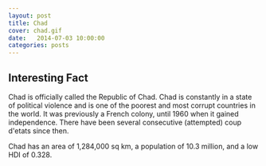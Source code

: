 ```yaml
---
layout: post
title: Chad
cover: chad.gif
date:   2014-07-03 10:00:00
categories: posts
---
```


## Interesting Fact

Chad is officially called the Republic of Chad. Chad is constantly in a state of political violence and is one of the poorest and most corrupt countries in the world. It was previously a French colony, until 1960 when it gained independence. There have been several consecutive (attempted) coup d'etats since then. 

Chad has an area of 1,284,000 sq km, a population of 10.3 million, and a low HDI of 0.328. 